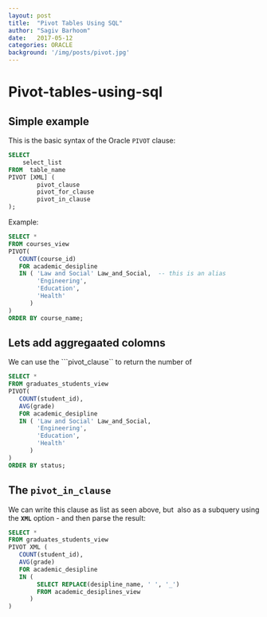 ```yaml
---
layout: post
title:  "Pivot Tables Using SQL"
author: "Sagiv Barhoom"
date:   2017-05-12
categories: ORACLE 
background: '/img/posts/pivot.jpg'
---
```


# Pivot-tables-using-sql

## Simple example
This is the basic syntax of the Oracle ```PIVOT``` clause:
```sql
SELECT
    select_list
FROM  table_name
PIVOT [XML] (
        pivot_clause
        pivot_for_clause
        pivot_in_clause
);
```

Example:
```sql
SELECT *
FROM courses_view
PIVOT(
   COUNT(course_id)
   FOR academic_desipline
   IN ( 'Law and Social' Law_and_Social,  -- this is an alias
        'Engineering',
        'Education',
        'Health'
      )
)
ORDER BY course_name;
```

## Lets add aggregaated colomns
We can use the ```pivot_clause`` to return the number of
```sql
SELECT *
FROM graduates_students_view
PIVOT(
   COUNT(student_id),
   AVG(grade)
   FOR academic_desipline
   IN ( 'Law and Social' Law_and_Social, 
        'Engineering',
        'Education',
        'Health'
      )
)
ORDER BY status;
```

## The ```pivot_in_clause```
We can write this clause as list as seen above, but  also as a subquery using the **```XML```** option - and then parse the result:
```sql
SELECT *
FROM graduates_students_view
PIVOT XML (
   COUNT(student_id),
   AVG(grade)
   FOR academic_desipline
   IN (
        SELECT REPLACE(desipline_name, ' ', '_')
        FROM academic_desiplines_view
      )
)
```


